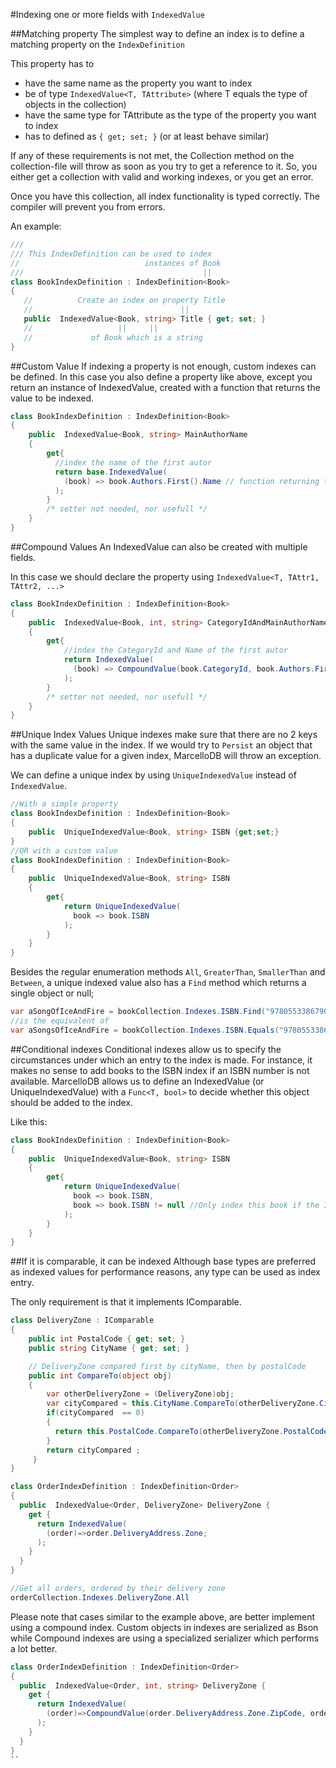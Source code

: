 #Indexing one or more fields with ```IndexedValue```

##Matching property
The simplest way to define an index is to define a matching property on the ```IndexDefinition```

This property has to
* have the same name as the property you want to index
* be of type `IndexedValue<T, TAttribute>` (where T equals the type of objects in the collection)
* have the same type for TAttribute as the type of the property you want to index
* has to defined as ```{ get; set; }``` (or at least behave similar)

If any of these requirements is not met, the Collection method on the collection-file will throw as soon as you try to get a reference to it. So, you either get a collection with valid and working indexes, or you get an error.

Once you have this collection, all index functionality is typed correctly. The compiler will prevent you from errors.

An example:
```cs
///
/// This IndexDefinition can be used to index
//                            instances of Book
///                                        ||
class BookIndexDefinition : IndexDefinition<Book>
{
   //          Create an index on property Title
   //                                 ||
   public  IndexedValue<Book, string> Title { get; set; }
   //                   ||     ||
   //             of Book which is a string
}
```

##Custom Value
If indexing a property is not enough, custom indexes can be defined.
In this case you also define a property like above, except you return an instance of IndexedValue, created with a function that returns the value to be indexed.

```cs
class BookIndexDefinition : IndexDefinition<Book>
{
    public  IndexedValue<Book, string> MainAuthorName
    {
        get{
          //index the name of the first autor
          return base.IndexedValue(
            (book) => book.Authors.First().Name // function returning the value to be indexed.
          );
        }
        /* setter not needed, nor usefull */
    }
}
```


##Compound Values
An IndexedValue can also be created with multiple fields.

In this case we should declare the property using ```IndexedValue<T, TAttr1, TAttr2, ...>```

```cs
class BookIndexDefinition : IndexDefinition<Book>
{
    public  IndexedValue<Book, int, string> CategoryIdAndMainAuthorName
    {
        get{
            //index the CategoryId and Name of the first autor
            return IndexedValue(
              (book) => CompoundValue(book.CategoryId, book.Authors.First().Name)
            );
        }
        /* setter not needed, nor usefull */
    }
}
```

##Unique Index Values
Unique indexes make sure that there are no 2 keys with the same value in the index.
If we would try to `Persist` an object that has a duplicate value for a given index, MarcelloDB will throw an exception.

We can define a unique index by using `UniqueIndexedValue` instead of `IndexedValue`.
```cs
//With a simple property
class BookIndexDefinition : IndexDefinition<Book>
{
    public  UniqueIndexedValue<Book, string> ISBN {get;set;}
}
//OR with a custom value
class BookIndexDefinition : IndexDefinition<Book>
{
    public  UniqueIndexedValue<Book, string> ISBN
    {
        get{
            return UniqueIndexedValue(
              book => book.ISBN
            );
        }
    }
}
```

Besides the regular enumeration methods `All`, `GreaterThan`, `SmallerThan` and `Between`, a unique indexed value also has a `Find` method which returns a single object or null;

```cs
var aSongOfIceAndFire = bookCollection.Indexes.ISBN.Find("9780553386790");
//is the equivalent of
var aSongsOfIceAndFire = bookCollection.Indexes.ISBN.Equals("9780553386790").FirstOrDefault();
```

##Conditional indexes
Conditional indexes allow us to specify the circumstances under which an entry to the index is made.
For instance, it makes no sense to add books to the ISBN index if an ISBN number is not available.
MarcelloDB allows us to define an IndexedValue (or UniqueIndexedValue) with a `Func<T, bool>` to decide whether this object should be added to the index.

Like this:
```cs
class BookIndexDefinition : IndexDefinition<Book>
{
    public  UniqueIndexedValue<Book, string> ISBN
    {
        get{
            return UniqueIndexedValue(
              book => book.ISBN,
              book => book.ISBN != null //Only index this book if the ISBN isn't null
            );
        }
    }
}
```

##If it is comparable, it can be indexed
Although base types are preferred as indexed values for performance reasons, any type can be used as index entry.

The only requirement is that it implements IComparable.

```cs
class DeliveryZone : IComparable
{
    public int PostalCode { get; set; }
    public string CityName { get; set; }

    // DeliveryZone compared first by cityName, then by postalCode
    public int CompareTo(object obj)
    {
        var otherDeliveryZone = (DeliveryZone)obj;
        var cityCompared = this.CityName.CompareTo(otherDeliveryZone.CityName);
        if(cityCompared  == 0)
        {
          return this.PostalCode.CompareTo(otherDeliveryZone.PostalCode);
        }
        return cityCompared ;
     }
}
```

```cs
class OrderIndexDefinition : IndexDefinition<Order>
{
  public  IndexedValue<Order, DeliveryZone> DeliveryZone {
    get {
      return IndexedValue(
        (order)=>order.DeliveryAddress.Zone;
      );
    }
  }
}
```


```cs
//Get all orders, ordered by their delivery zone
orderCollection.Indexes.DeliveryZone.All
```

Please note that cases similar to the example above, are better implement using a compound index.
Custom objects in indexes are serialized as Bson while Compound indexes are using a specialized serializer which performs a lot better.

```cs
class OrderIndexDefinition : IndexDefinition<Order>
{
  public  IndexedValue<Order, int, string> DeliveryZone {
    get {
      return IndexedValue(
        (order)=>CompoundValue(order.DeliveryAddress.Zone.ZipCode, order.deliveryAddress.Zone.City);
      );
    }
  }
}
``